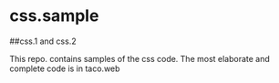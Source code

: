 # css.sample

##css.1 and css.2

This repo. contains samples of the css code. The most elaborate and complete code is in taco.web
